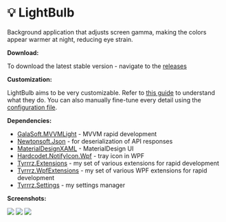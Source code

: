 💡 LightBulb
===================


Background application that adjusts screen gamma, making the colors appear warmer at night, reducing eye strain.


**Download:**

To download the latest stable version - navigate to the [releases](https://github.com/Tyrrrz/LightBulb/releases)

**Customization:**

LightBulb aims to be very customizable. Refer to [this guide](https://github.com/Tyrrrz/LightBulb/wiki/Settings-explanation) to understand what they do. You can also manually fine-tune every detail using the [configuration file](https://github.com/Tyrrrz/LightBulb/wiki/Config-file).

**Dependencies:**

 - [GalaSoft.MVVMLight](http://www.mvvmlight.net) - MVVM rapid development
 - [Newtonsoft.Json](http://www.newtonsoft.com/json) - for deserialization of API responses
 - [MaterialDesignXAML](https://github.com/ButchersBoy/MaterialDesignInXamlToolkit) - MaterialDesign UI
 - [Hardcodet.NotifyIcon.Wpf](http://www.hardcodet.net/wpf-notifyicon) - tray icon in WPF
 - [Tyrrrz.Extensions](https://github.com/Tyrrrz/Extensions) - my set of various extensions for rapid development
 - [Tyrrrz.WpfExtensions](https://github.com/Tyrrrz/WpfExtensions) - my set of various WPF extensions for rapid development
 - [Tyrrrz.Settings](https://github.com/Tyrrrz/Settings) - my settings manager

**Screenshots:**

![](http://www.tyrrrz.me/projects/images/lb_1.png)
![](http://www.tyrrrz.me/projects/images/lb_2.png)
![](http://www.tyrrrz.me/projects/images/lb_3.png)
